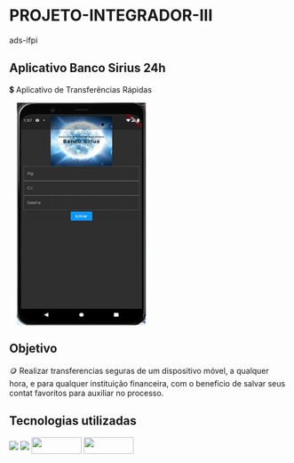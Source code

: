 # PROJETO-INTEGRADOR-III
 ads-ifpi


## Aplicativo Banco Sirius 24h
 
 :heavy_dollar_sign: Aplicativo de Transferências Rápidas

<img align="center" height="400" width="260" src="/scr/bancosirius.gif">

## Objetivo

:coin: Realizar transferencias seguras de um dispositivo móvel, a qualquer hora, e para qualquer instituição financeira, com o beneficio de salvar seus contat favoritos para auxiliar no processo.

## Tecnologias utilizadas 

<a>

<img align="center" src="https://img.shields.io/badge/Flutter-02569B?style=for-the-badge&logo=flutter&logoColor=white">

</a>

<a>

<img align="center" src="https://img.shields.io/badge/Dart-0175C2?style=for-the-badge&logo=dart&logoColor=white">

</a>

<a>

<img align="center" height="30" width="90" src="https://miro.medium.com/max/1200/1*qnro_BOCnBQDQg9dMUGp-A.png">

</a>

<a>

<img align="center" height="30" width="90" src="https://encrypted-tbn0.gstatic.com/images?q=tbn:ANd9GcTF4Dg6IRIZHLJibLgbGFnD4hakkOt1QqbkOGPYotLMh2y_5bNpIZsh7E-S7txm1U_FbA&usqp=CAU">

</a>

